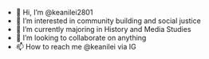 - 👋 Hi, I’m @keanilei2801
- 👀 I’m interested in community building and social justice
- 🌱 I’m currently majoring in History and Media Studies
- 💞️ I’m looking to collaborate on anything
- 📫 How to reach me @keanilei via IG

<!---
keanilei2801/keanilei2801 is a ✨ special ✨ repository because its `README.md` (this file) appears on your GitHub profile.
You can click the Preview link to take a look at your changes.
--->
